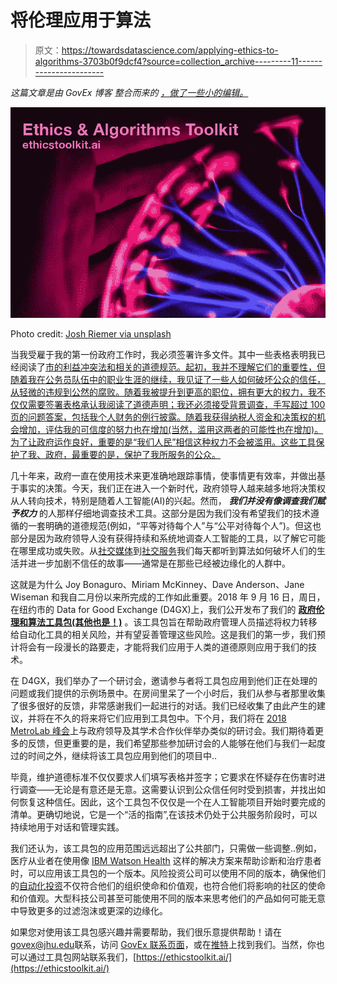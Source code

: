 # 将伦理应用于算法

> 原文：<https://towardsdatascience.com/applying-ethics-to-algorithms-3703b0f9dcf4?source=collection_archive---------11----------------------->

*这篇文章是由 GovEx 博客* *整合而来的* [*，做了一些小的编辑。*](https://govex.jhu.edu/wiki/applying-the-same-ethical-principles-to-technologies-that-we-apply-to-humans-finally/)

![](img/9b736155753c1d37ceb7d54e74f0c9d0.png)

Photo credit: [Josh Riemer via unsplash](https://unsplash.com/photos/YW11AF7Jjto)

当我受雇于我的第一份政府工作时，我必须签署许多文件。其中一些表格表明我已经阅读了[市的利益冲突法和相关的道德规范。起初，我并不理解它们的重要性，但随着我在公务员队伍中的职业生涯的继续，我见证了一些人如何破坏公众的信任，从轻微的违规到公然的腐败。随着我被提升到更高的职位，拥有更大的权力，我不仅仅需要签署表格承认我阅读了道德声明；我还必须接受背景调查，手写超过 100 页的问题答案，包括我个人财务的例行披露。随着我获得纳税人资金和决策权的机会增加，评估我的可信度的努力也在增加(当然，滥用这两者的可能性也在增加)。为了让政府运作良好，重要的是“我们人民”相信这种权力不会被滥用。这些工具保护了我、政府，最重要的是，保护了我所服务的公众。](http://nyc.gov/ethics/)

几十年来，政府一直在使用技术来更准确地跟踪事情，使事情更有效率，并做出基于事实的决策。今天，我们正在进入一个新时代，政府领导人越来越多地将决策权从人转向技术，特别是随着人工智能(AI)的兴起。然而， ***我们并没有像调查我们赋予权力*** 的人那样仔细地调查技术工具。这部分是因为我们没有希望我们的技术遵循的一套明确的道德规范(例如，“平等对待每个人”与“公平对待每个人”)。但这也部分是因为政府领导人没有获得持续和系统地调查人工智能的工具，以了解它可能在哪里成功或失败。从[社交媒体](https://medium.com/@Brookings/how-social-media-algorithms-are-altering-our-democracy-97aca587ec85)到[社交服务](https://www.npr.org/sections/alltechconsidered/2018/02/19/586387119/automating-inequality-algorithms-in-public-services-often-fail-the-most-vulnerab)我们每天都听到算法如何破坏人们的生活并进一步加剧不信任的故事——通常是在那些已经被边缘化的人群中。

这就是为什么 Joy Bonaguro、Miriam McKinney、Dave Anderson、Jane Wiseman 和我自二月份以来所完成的工作如此重要。2018 年 9 月 16 日，周日，在纽约市的 Data for Good Exchange (D4GX)上，我们公开发布了我们的 [**政府伦理和算法工具包(其他也是！)**](https://ethicstoolkit.ai/) 。该工具包旨在帮助政府管理人员描述将权力转移给自动化工具的相关风险，并有望妥善管理这些风险。这是我们的第一步，我们预计将会有一段漫长的路要走，才能将我们应用于人类的道德原则应用于我们的技术。

在 D4GX，我们举办了一个研讨会，邀请参与者将工具包应用到他们正在处理的问题或我们提供的示例场景中。在房间里呆了一个小时后，我们从参与者那里收集了很多很好的反馈，非常感谢我们一起进行的对话。我们已经收集了由此产生的建议，并将在不久的将来将它们应用到工具包中。下个月，我们将在 [2018 MetroLab 峰会](https://metrolabnetwork.org/annual-summit/2018-summit/)上与政府领导及其学术合作伙伴举办类似的研讨会。我们期待着更多的反馈，但更重要的是，我们希望那些参加研讨会的人能够在他们与我们一起度过的时间之外，继续将该工具包应用到他们的项目中..

毕竟，维护道德标准不仅仅要求人们填写表格并签字；它要求在怀疑存在伤害时进行调查——无论是有意还是无意。这需要认识到公众信任何时受到损害，并找出如何恢复这种信任。因此，这个工具包不仅仅是一个在人工智能项目开始时要完成的清单。更确切地说，它是一个“活的指南”,在该技术仍处于公共服务阶段时，可以持续地用于对话和管理实践。

我们还认为，该工具包的应用范围远远超出了公共部门，只需做一些调整..例如，医疗从业者在使用像 [IBM Watson Health](https://www.ibm.com/watson/health/) 这样的解决方案来帮助诊断和治疗患者时，可以应用该工具包的一个版本。风险投资公司可以使用不同的版本，确保他们的[自动化投资](http://www.theaivc.com/)不仅符合他们的组织使命和价值观，也符合他们将影响的社区的使命和价值观。大型科技公司甚至可能使用不同的版本来思考他们的产品如何可能无意中导致更多的过滤泡沫或更深的边缘化。

如果您对使用该工具包感兴趣并需要帮助，我们很乐意提供帮助！请在[govex@jhu.edu](mailto:govex@jhu.edu)联系，访问 [GovEx 联系页面](https://govex.jhu.edu/contact/)，或在[推特](https://twitter.com/gov_ex)上找到我们。当然，你也可以通过工具包网站联系我们，[https://ethicstoolkit.ai/](https://ethicstoolkit.ai/)